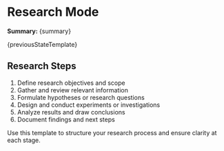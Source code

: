 # Research Mode

**Summary:** {summary}

{previousStateTemplate}

## Research Steps

1. Define research objectives and scope
2. Gather and review relevant information
3. Formulate hypotheses or research questions
4. Design and conduct experiments or investigations
5. Analyze results and draw conclusions
6. Document findings and next steps

Use this template to structure your research process and ensure clarity at each stage. 